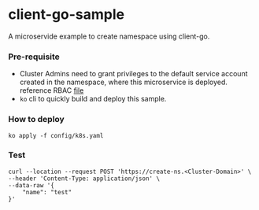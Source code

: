 # client-go-sample
A microservide example to create namespace using client-go.

### Pre-requisite
- Cluster Admins need to grant privileges to the default service account created in the
namespace, where this microservice is deployed. reference RBAC [file](config/rbac.yaml)
- `ko` cli to quickly build and deploy this sample.

### How to deploy
```shell
ko apply -f config/k8s.yaml
```

### Test

```shell
curl --location --request POST 'https://create-ns.<Cluster-Domain>' \
--header 'Content-Type: application/json' \
--data-raw '{
    "name": "test"
}'
```